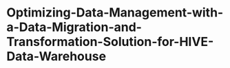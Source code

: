 # Optimizing-Data-Management-with-a-Data-Migration-and-Transformation-Solution-for-HIVE-Data-Warehouse